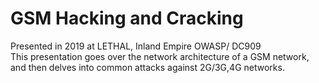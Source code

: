 # GSM Hacking and Cracking <br/>
Presented in 2019 at LETHAL, Inland Empire OWASP/ DC909 <br/>
This presentation goes over the network architecture of a GSM network, and then delves into common attacks against 2G/3G,4G networks. 
